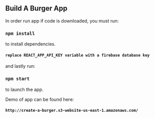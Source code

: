 
## Build A Burger App

In order run app if code is downloaded, you must run:

### `npm install`

to install dependencies.

#### `replace REACT_APP_API_KEY variable with a firebase database key`

and lastly run: 

### `npm start`

to launch the app.

Demo of app can be found here:
#### `http://create-a-burger.s3-website-us-east-1.amazonaws.com/`


